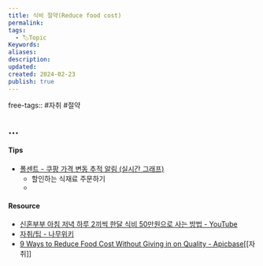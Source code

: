 ```yaml
---
title: 식비 절약(Reduce food cost)
permalink: 
tags:
  - 🏷️Topic
Keywords: 
aliases: 
description: 
updated: 
created: 2024-02-23
publish: true
---
```

free-tags:: #자취 #절약 

## ...

#### Tips
- [폴센트 - 쿠팡 가격 변동 추적 알림 (실시간 그래프)](https://fallcent.com/)
	- 할인하는 식재료 주문하기
	- 


#### Resource
- [신혼부부 아침 저녁 하루 2끼씩 한달 식비 50만원으로 사는 방법 - YouTube](https://www.youtube.com/shorts/LcN5Mi01jZo)
- [자취/팁 - 나무위키](https://namu.wiki/w/%EC%9E%90%EC%B7%A8/%ED%8C%81)
- [9 Ways to Reduce Food Cost Without Giving in on Quality - Apicbase](https://get.apicbase.com/reduce-food-cost/)[[자취]]
